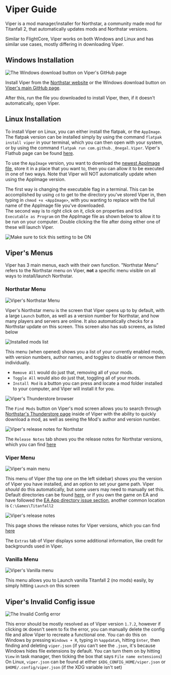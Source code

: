 # Viper Guide

Viper is a mod manager/installer for Northstar, a community made mod for Titanfall 2, that automatically updates mods and Northstar versions.

Similar to FlightCore, Viper works on both Windows and Linux and has similar use cases, mostly differing in downloading Viper.

## Windows Installation

![The Windows download button on Viper's GitHub page](../../images/viper-windows-download.png)

Install Viper from the [Northstar website](https://northstar.tf) or the Windows download button on [Viper's main GitHub page](https://github.com/0neGal/viper).

After this, run the file you downloaded to install Viper, then, if it doesn't automatically, open Viper.

## Linux Installation

To install Viper on Linux, you can either install the flatpak, or the `AppImage`. The flatpak version can be installed simply by using the command `flatpak install viper` in your terminal, which you can then open with your system, or by using the command `flatpak run com.github._0negal.Viper`. Viper's Flathub page can be found [here](https://flathub.org/apps/com.github._0negal.Viper).

To use the `AppImage` version, you want to download the [newest AppImage file](https://0negal.github.io/viper/?appimage), store it in a place that you want to, then you can allow it to be executed in one of two ways. Note that Viper will NOT automatically update when using the AppImage version.

The first way is changing the executable flag in a terminal. This can be accomplished by using `cd` to get to the directory you've stored Viper in, then typing in `chmod +x <AppImage>`, with you wanting to replace <AppImage> with the full name of the AppImage file you've downloaded.\
The second way is to right click on it, click on properties and tick `Executable as Program` on the AppImage file as shown below to allow it to be run on your computer. Double clicking the file after doing either one of these will launch Viper.

![Make sure to tick this setting to be ON](../../images/viper-executable-as-program.png)

## Viper's Menus

Viper has 3 main menus, each with their own function. "Northstar Menu" refers to the Northstar menu on Viper, **not** a specific menu visible on all ways to install/launch Northstar.

### Northstar Menu

![Viper's Northstar Menu](../../images/viper-northstar-menu.png)

Viper's Northstar menu is the screen that Viper opens up to by default, with a large `Launch` button, as well as a version number for Northstar, and how many players and servers are online. It also automatically checks for a Northstar update on this screen. This screen also has sub screens, as listed below

![Installed mods list](../../images/viper-installed-mods.png)

This menu (when opened) shows you a list of your currently enabled mods, with version numbers, author names, and toggles to disable or remove them individually.

- `Remove All` would do just that, removing all of your mods.
- `Toggle All` would also do just that, toggling all of your mods.
- `Install Mod` is a button you can press and locate a mod folder installed to your computer, and Viper will install it for you.

![Viper's Thunderstore browser](../../images/viper-find-mods.png)

The `Find Mods` button on Viper's mod screen allows you to search through [Northstar's Thunderstore page](https://northstar.thunderstore.io/) inside of Viper with the ability to quickly download a mod, as well as seeing the Mod's author and version number.

![Viper's release notes for Northstar](../../images/viper-northstar-release-notes.png)

The `Release Notes` tab shows you the release notes for Northstar versions, which you can find [here](https://github.com/R2Northstar/Northstar/releases)

### Viper Menu 

![Viper's main menu](../../images/viper-menu.png)

This menu of Viper (the top one on the left sidebar) shows you the version of Viper you have installed, and an option to set your game path. Viper _should_ do this automatically, but some users may need to manually set this. Default directories can be found [here](../troubleshooting.md#game-location), or if you own the game on EA and have followed the [EA App directory issue section](../troubleshooting.md#cannot-write-log-file-when-using-northstar-on-ea-app), another common location is `C:\Games\Titanfall2`

![Viper's release notes](../../images/viper-release-notes.png)

This page shows the release notes for Viper versions, which you can find [here](https://github.com/0neGal/viper/releases)

The `Extras` tab of Viper displays some additional information, like credit for backgrounds used in Viper.

### Vanilla Menu

![Viper's Vanilla menu](../../images/viper-vanilla.png)

This menu allows you to Launch vanilla Titanfall 2 (no mods) easily, by simply hitting `Launch` on this screen

## Viper's Invalid Config issue

![The Invalid Config error](../../images/viper-invalid-config.png)

This error should be mostly resolved as of Viper version `1.7.2`, however if clicking `OK` doesn't seem to fix the error, you can manually delete the config file and allow Viper to recreate a functional one. You can do this on Windows by pressing `Windows + R`, typing in `%appdata%`, hitting `Enter`, then finding and deleting `viper.json` (if you can't see the `.json`, it's because Windows hides file extensions by default. You can turn them on by hitting `View` in task manager, then ticking the box that says `File name extensions`)\
On Linux, `viper.json` can be found at either `$XDG_CONFIG_HOME/viper.json` or `$HOME/.config/viper.json` (if the XDG variable isn't set)
